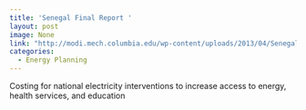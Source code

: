 ```yaml
---
title: 'Senegal Final Report '
layout: post
image: None
link: "http://modi.mech.columbia.edu/wp-content/uploads/2013/04/Senegal_WorldBank_Report_8-07.pdf"
categories:
  - Energy Planning
---
```


 Costing for national electricity interventions to increase access to energy, health services, and education
